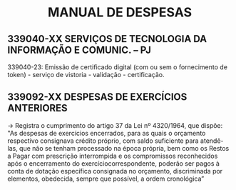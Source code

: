 # <center>**MANUAL DE DESPESAS**</center>

## **339040-XX SERVIÇOS DE TECNOLOGIA DA INFORMAÇÃO E COMUNIC. – PJ**
339040-23: Emissão de certificado digital (com ou sem o fornecimento de token) - serviço de vistoria - validação - certificação.



## **339092-XX DESPESAS DE EXERCÍCIOS ANTERIORES**

-> Registra o cumprimento do artigo 37 da Lei nº 4320/1964, que dispõe: "As despesas de exercícios encerrados, para as quais o orçamento respectivo consignava crédito próprio, com saldo suficiente para atendê-las, que não se tenham processado na época própria, bem como os Restos a Pagar com prescrição interrompida e os compromissos reconhecidos após o encerramento do exercíciocorrespondente, poderão ser pagos à conta de dotação específica consignada no orçamento, discriminada por elementos, obedecida, sempre que possível, a ordem cronológica”
